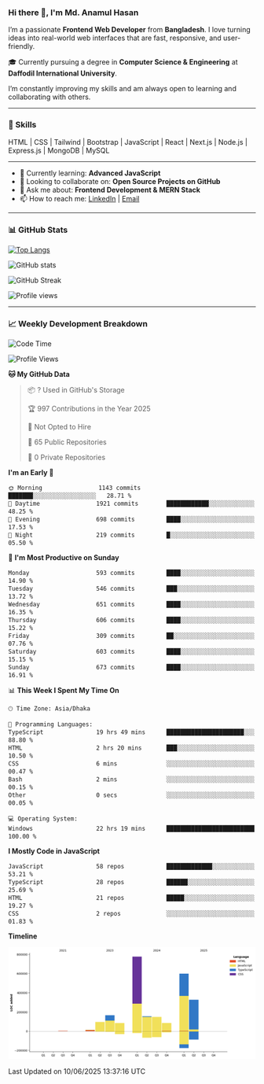 ### Hi there 👋, I'm Md. Anamul Hasan

I’m a passionate **Frontend Web Developer** from **Bangladesh**. I love turning ideas into real-world web interfaces that are fast, responsive, and user-friendly.

🎓 Currently pursuing a degree in **Computer Science & Engineering** at **Daffodil International University**.

I’m constantly improving my skills and am always open to learning and collaborating with others.

---

### 🚀 Skills
HTML | CSS | Tailwind | Bootstrap | JavaScript | React | Next.js | Node.js | Express.js | MongoDB | MySQL 

---

- 🌱 Currently learning: **Advanced JavaScript**
- 👯 Looking to collaborate on: **Open Source Projects on GitHub**
- 💬 Ask me about: **Frontend Development & MERN Stack**
- 📫 How to reach me: [LinkedIn](https://www.linkedin.com/in/mdanamulhasan201) | [Email](mailto:anamulhasan3625@gmail.com)

---

### 📊 GitHub Stats

[![Top Langs](https://github-readme-stats.vercel.app/api/top-langs/?username=mdanamulhasan201&layout=compact)](https://github.com/anuraghazra/github-readme-stats)

![GitHub stats](https://github-readme-stats.vercel.app/api?username=mdanamulhasan201&show_icons=true&count_private=true&theme=tokyonight)

![GitHub Streak](https://streak-stats.demolab.com?user=mdanamulhasan201&theme=tokyonight)

![Profile views](https://gpvc.arturio.dev/mdanamulhasan201)

---

### 📈 Weekly Development Breakdown

<!--START_SECTION:waka-->
![Code Time](http://img.shields.io/badge/Code%20Time-240%20hrs%2040%20mins-blue)

![Profile Views](http://img.shields.io/badge/Profile%20Views-0-blue)

**🐱 My GitHub Data** 

> 📦 ? Used in GitHub's Storage 
 > 
> 🏆 997 Contributions in the Year 2025
 > 
> 🚫 Not Opted to Hire
 > 
> 📜 65 Public Repositories 
 > 
> 🔑 0 Private Repositories 
 > 
**I'm an Early 🐤** 

```text
🌞 Morning                1143 commits        ███████░░░░░░░░░░░░░░░░░░   28.71 % 
🌆 Daytime                1921 commits        ████████████░░░░░░░░░░░░░   48.25 % 
🌃 Evening                698 commits         ████░░░░░░░░░░░░░░░░░░░░░   17.53 % 
🌙 Night                  219 commits         █░░░░░░░░░░░░░░░░░░░░░░░░   05.50 % 
```
📅 **I'm Most Productive on Sunday** 

```text
Monday                   593 commits         ████░░░░░░░░░░░░░░░░░░░░░   14.90 % 
Tuesday                  546 commits         ███░░░░░░░░░░░░░░░░░░░░░░   13.72 % 
Wednesday                651 commits         ████░░░░░░░░░░░░░░░░░░░░░   16.35 % 
Thursday                 606 commits         ████░░░░░░░░░░░░░░░░░░░░░   15.22 % 
Friday                   309 commits         ██░░░░░░░░░░░░░░░░░░░░░░░   07.76 % 
Saturday                 603 commits         ████░░░░░░░░░░░░░░░░░░░░░   15.15 % 
Sunday                   673 commits         ████░░░░░░░░░░░░░░░░░░░░░   16.91 % 
```


📊 **This Week I Spent My Time On** 

```text
🕑︎ Time Zone: Asia/Dhaka

💬 Programming Languages: 
TypeScript               19 hrs 49 mins      ██████████████████████░░░   88.80 % 
HTML                     2 hrs 20 mins       ███░░░░░░░░░░░░░░░░░░░░░░   10.50 % 
CSS                      6 mins              ░░░░░░░░░░░░░░░░░░░░░░░░░   00.47 % 
Bash                     2 mins              ░░░░░░░░░░░░░░░░░░░░░░░░░   00.15 % 
Other                    0 secs              ░░░░░░░░░░░░░░░░░░░░░░░░░   00.05 % 

💻 Operating System: 
Windows                  22 hrs 19 mins      █████████████████████████   100.00 % 
```

**I Mostly Code in JavaScript** 

```text
JavaScript               58 repos            █████████████░░░░░░░░░░░░   53.21 % 
TypeScript               28 repos            ██████░░░░░░░░░░░░░░░░░░░   25.69 % 
HTML                     21 repos            █████░░░░░░░░░░░░░░░░░░░░   19.27 % 
CSS                      2 repos             ░░░░░░░░░░░░░░░░░░░░░░░░░   01.83 % 
```



**Timeline**

![Lines of Code chart](https://raw.githubusercontent.com/mdanamulhasan201/mdanamulhasan201/main/assets/bar_graph.png)


 Last Updated on 10/06/2025 13:37:16 UTC
<!--END_SECTION:waka-->
